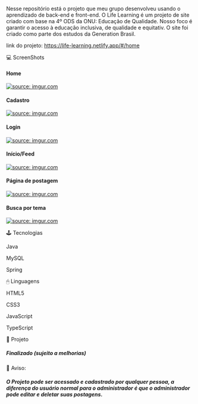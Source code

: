 Nesse repositório está o projeto que meu grupo desenvolveu usando o aprendizado de back-end e front-end. O Life Learning é um projeto de site criado com base na 4º ODS da ONU: Educação de Qualidade. Nosso foco é garantir o acesso à educação inclusiva, de qualidade e equitativ. O site foi criado como parte dos estudos da Generation Brasil.

link do projeto: https://life-learning.netlify.app/#/home

💻 ScreenShots

<h4>Home</h4>
<a href="https://imgur.com/j9yM1Py"><img src="https://i.imgur.com/j9yM1Py.png" title="source: imgur.com" /></a>
<p>
<p>
  
<h4>Cadastro</h4>
<a href="https://imgur.com/zsWFfv0"><img src="https://i.imgur.com/zsWFfv0.png" title="source: imgur.com" /></a>
<p>
<p>
  
<h4>Login</h4>
<a href="https://imgur.com/IOWXlyj"><img src="https://i.imgur.com/IOWXlyj.png" title="source: imgur.com" /></a>
<p>
<p>
  
<h4>Início/Feed</h4>
<a href="https://imgur.com/qCcy3BD"><img src="https://i.imgur.com/qCcy3BD.png" title="source: imgur.com" /></a>
<p>
<p>
  
<h4>Página de postagem</h4>
<a href="https://imgur.com/oaNGm7f"><img src="https://i.imgur.com/oaNGm7f.png" title="source: imgur.com" /></a>
<p>
<p>
  
<h4>Busca por tema</h4>
<a href="https://imgur.com/nA6Oj7v"><img src="https://i.imgur.com/nA6Oj7v.png" title="source: imgur.com" /></a>
<p>
<p>
  
🕹 Tecnologias

Java
<p>  
MySQL
<p>  
Spring

🖱 Linguagens

HTML5  
<p>
CSS3  
<p>
JavaScript
<p>
TypeScript
 
🎨 Projeto
  
<h5>Finalizado (sujeito a melhorias)</h5>

📩 Aviso:
  
<h5>O Projeto pode ser acessado e cadastrado por qualquer pessoa, a diferença do usuário normal para o administrador é que o administrador pode editar e deletar suas postagens.</h5>
